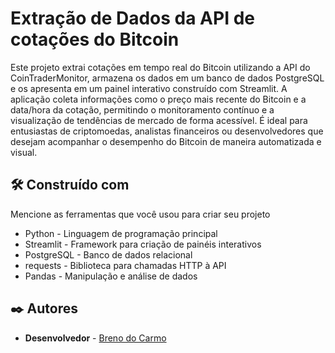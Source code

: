 # Extração de Dados da API de cotações do Bitcoin

Este projeto extrai cotações em tempo real do Bitcoin utilizando a API do CoinTraderMonitor, armazena os dados em um banco de dados PostgreSQL e os apresenta em um painel interativo construído com Streamlit. A aplicação coleta informações como o preço mais recente do Bitcoin e a data/hora da cotação, permitindo o monitoramento contínuo e a visualização de tendências de mercado de forma acessível. É ideal para entusiastas de criptomoedas, analistas financeiros ou desenvolvedores que desejam acompanhar o desempenho do Bitcoin de maneira automatizada e visual.


## 🛠️ Construído com

Mencione as ferramentas que você usou para criar seu projeto

* Python - Linguagem de programação principal
* Streamlit - Framework para criação de painéis interativos
* PostgreSQL - Banco de dados relacional
* requests - Biblioteca para chamadas HTTP à API
* Pandas - Manipulação e análise de dados

## ✒️ Autores


* **Desenvolvedor** - [Breno do Carmo](https://www.linkedin.com/in/breno-do-carmo/)

